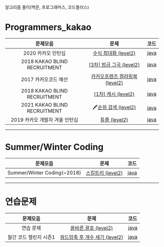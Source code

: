 알고리즘 풀이(백준, 프로그래머스, 코드플러스)

# Programmers_kakao

| 문제모음 | 문제 | 코드 |
|:---:|:---:|:---|
| 2020 카카오 인턴십 | [수식 최대화 (level2)](https://programmers.co.kr/learn/courses/30/lessons/67257) | [java](https://github.com/hyunwlee-dev/problem-solving/blob/master/programmers/kakao/Maximizingformulas.java) |
| 2018 KAKAO BLIND RECRUITMENT | [[3차] 방금 그곡 (level2)](https://programmers.co.kr/learn/courses/30/lessons/17683) | [java](https://github.com/hyunwlee-dev/problem-solving/blob/master/programmers/kakao/ThatSongJustNow.java) |
| 2017 카카오코드 예선 | [카카오프렌즈 컬러링북 (level2)](https://programmers.co.kr/learn/courses/30/lessons/1829) | [java](https://github.com/hyunwlee-dev/problem-solving/blob/master/programmers/kakao/ColoringBook.java) |
| 2018 KAKAO BLIND RECRUITMENT | [[1차] 캐시 (level2)](https://programmers.co.kr/learn/courses/30/lessons/17680) | [java](https://github.com/hyunwlee-dev/problem-solving/blob/master/programmers/kakao/Cache.java) |
| 2021 KAKAO BLIND RECRUITMENT | 🖍[순위 검색 (level2)](https://programmers.co.kr/learn/courses/30/lessons/72412) | [java](https://github.com/hyunwlee-dev/problem-solving/blob/master/programmers/kakao/RankingSearching.java) |
| 2019 카카오 개발자 겨울 인턴십 | [튜플 (level2)](https://programmers.co.kr/learn/courses/30/lessons/64065) | [java](https://github.com/hyunwlee-dev/problem-solving/blob/master/programmers/kakao/Tuple.java) |
---
# Summer/Winter Coding

| 문제모음 | 문제 | 코드 |
|:---:|:---:|:---|
| Summer/Winter Coding(~2018) | [스킬트리 (level2)](https://programmers.co.kr/learn/courses/30/lessons/49993) | [java](https://github.com/hyunwlee-dev/problem-solving/blob/master/programmers/summerWinter/SkillTree.java) |
---
# 연습문제

| 문제모음 | 문제 | 코드 |
|:---:|:---:|:---|
| 연습 문제 | [올바른 괄호 (level2)](https://programmers.co.kr/learn/courses/30/lessons/12909) | [java](https://github.com/hyunwlee-dev/problem-solving/blob/master/programmers/practice/CorrectParentheses.java) |
| 월간 코드 챌린지 시즌1 | [쿼드압축 후 개수 세기 (level2)](https://programmers.co.kr/learn/courses/30/lessons/68936) | [java](https://github.com/hyunwlee-dev/problem-solving/blob/master/programmers/practice/CountAfterQuadCompression.java) |